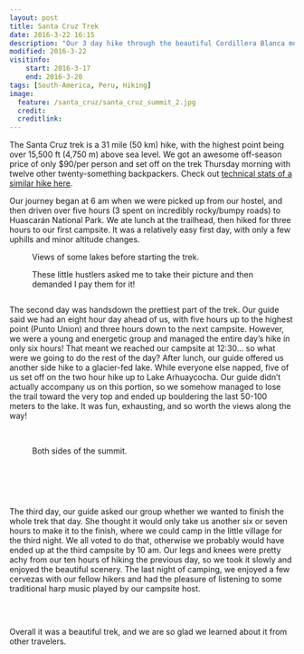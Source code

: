 ```yaml
---
layout: post
title: Santa Cruz Trek
date: 2016-3-22 16:15
description: "Our 3 day hike through the beautiful Cordillera Blanca mountains."
modified: 2016-3-22
visitinfo:
    start: 2016-3-17
    end: 2016-3-20
tags: [South-America, Peru, Hiking]
image:
  feature: /santa_cruz/santa_cruz_summit_2.jpg
  credit: 
  creditlink: 
---
```


The Santa Cruz trek is a 31 mile (50 km) hike, with the highest point being over 15,500 ft (4,750 m) above sea level. We got an awesome off-season price of only $90/per person and set off on the trek Thursday morning with twelve other twenty-something backpackers. Check out [technical stats of a similar hike here](http://www.wikiloc.com/wikiloc/view.do?id=9744771).

Our journey began at 6 am when we were picked up from our hostel, and then driven over five hours (3 spent on incredibly rocky/bumpy roads) to Huascarán National Park. We ate lunch at the trailhead, then hiked for three hours to our first campsite. It was a relatively easy first day, with only a few uphills and minor altitude changes.
<figure>
    <a href="/images/santa_cruz/lake_before_santa_cruz.jpg"><img src="/images/santa_cruz/lake_before_santa_cruz.jpg" alt=""></a>
    <figcaption>Views of some lakes before starting the trek.</figcaption>
</figure>
<figure>
    <a href="/images/santa_cruz/little_girls.jpg"><img src="/images/santa_cruz/little_girls.jpg" alt=""></a>
    <figcaption>These little hustlers asked me to take their picture and then demanded I pay them for it!</figcaption>
</figure>
<figure>
    <a href="/images/santa_cruz/laura_looking_into_valley.jpg"><img src="/images/santa_cruz/laura_looking_into_valley.jpg" alt=""></a>
</figure>

The second day was handsdown the prettiest part of the trek. Our guide said we had an eight hour day ahead of us, with five hours up to the highest point (Punto Union) and three hours down to the next campsite. However, we were a young and energetic group and managed the entire day’s hike in only six hours! That meant we reached our campsite at 12:30… so what were we going to do the rest of the day? After lunch, our guide offered us another side hike to a glacier-fed lake. While everyone else napped, five of us set off on the two hour hike up to Lake Arhuaycocha. Our guide didn’t actually accompany us on this portion, so we somehow managed to lose the trail toward the very top and ended up bouldering the last 50-100 meters to the lake. It was fun, exhausting, and so worth the views along the way! 
<figure>
    <a href="/images/santa_cruz/reflection.jpg"><img src="/images/santa_cruz/reflection.jpg" alt=""></a>
    <a href="/images/santa_cruz/santa_cruz_lake_before_summit.jpg"><img src="/images/santa_cruz/santa_cruz_lake_before_summit.jpg" alt=""></a>
    <a href="/images/santa_cruz/at_the_top.jpg"><img src="/images/santa_cruz/at_the_top.jpg" alt=""></a>
</figure>
<figure>
    <a href="/images/santa_cruz/santa_cruz_both_sides_of_summit.jpg"><img src="/images/santa_cruz/santa_cruz_both_sides_of_summit.jpg" alt=""></a>
    <figcaption>Both sides of the summit.</figcaption>
</figure>
<figure class="half">
    <a href="/images/santa_cruz/punto_union.jpg"><img src="/images/santa_cruz/punto_union.jpg" alt=""></a>
    <a href="/images/santa_cruz/DSC05630.JPG"><img src="/images/santa_cruz/DSC05630.JPG" alt=""></a>
</figure>
<figure>
    <a href="/images/santa_cruz/almost_at_the_top.jpg"><img src="/images/santa_cruz/almost_at_the_top.jpg" alt=""></a>
</figure>
<figure class="half">
    <a href="/images/santa_cruz/campsite_1.jpg"><img src="/images/santa_cruz/campsite_1.jpg" alt=""></a>
    <a href="/images/santa_cruz/DSC05662.JPG"><img src="/images/santa_cruz/DSC05662.JPG" alt=""></a>
    <a href="/images/santa_cruz/cartwheel.gif"><img src="/images/santa_cruz/cartwheel.gif" alt=""></a>
    <a href="/images/santa_cruz/lake_arhuaycocha.jpg"><img src="/images/santa_cruz/lake_arhuaycocha.jpg" alt=""></a>
</figure>

The third day, our guide asked our group whether we wanted to finish the whole trek that day. She thought it would only take us another six or seven hours to make it to the finish, where we could camp in the little village for the third night. We all voted to do that, otherwise we probably would have ended up at the third campsite by 10 am. Our legs and knees were pretty achy from our ten hours of hiking the previous day, so we took it slowly and enjoyed the beautiful scenery. The last night of camping, we enjoyed a few cervezas with our fellow hikers and had the pleasure of listening to some traditional harp music played by our campsite host. 
<figure>
    <a href="/images/santa_cruz/DSC05712.JPG"><img src="/images/santa_cruz/DSC05712.JPG" alt=""></a>
</figure>
<figure class="half">
    <a href="/images/santa_cruz/drinking_water.jpg"><img src="/images/santa_cruz/drinking_water.jpg" alt=""></a>
    <a href="/images/santa_cruz/DSC05721.JPG"><img src="/images/santa_cruz/DSC05721.JPG" alt=""></a>
    <a href="/images/santa_cruz/DSC05745.JPG"><img src="/images/santa_cruz/DSC05745.JPG" alt=""></a>
    <a href="/images/santa_cruz/DSC05768.JPG"><img src="/images/santa_cruz/DSC05768.JPG" alt=""></a>
    <a href="/images/santa_cruz/finished.jpg"><img src="/images/santa_cruz/finished.jpg" alt=""></a>
    <a href="/images/santa_cruz/harp.jpg"><img src="/images/santa_cruz/harp.jpg" alt=""></a>
</figure>

Overall it was a beautiful trek, and we are so glad we learned about it from other travelers.
